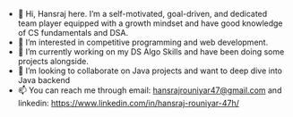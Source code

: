 - 👋 Hi, Hansraj here. I’m a self-motivated, goal-driven, and dedicated team player equipped with a growth mindset and have good knowledge of CS fundamentals and DSA.
- 👀 I’m interested in competitive programming and web development.
- 🌱 I’m currently working on my DS Algo Skills and have been doing some projects alongside.
- 💞️ I’m looking to collaborate on Java projects and want to deep dive into Java backend
- 📫 You can reach me through email: hansrajrouniyar47@gmail.com and linkedin: https://www.linkedin.com/in/hansraj-rouniyar-47h/

<!---
hansrajrouniyar47/hansrajrouniyar47 is a ✨ special ✨ repository because its `README.md` (this file) appears on your GitHub profile.
You can click the Preview link to take a look at your changes.
--->
